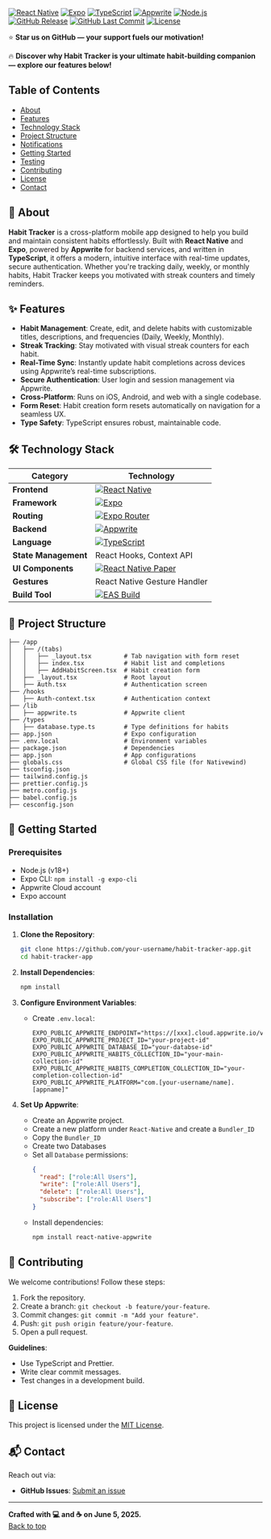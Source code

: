 <a name="top"></a>

[![React Native](https://img.shields.io/badge/React%20Native-0.79-61DAFB?logo=react)](https://reactnative.dev/)
[![Expo](https://img.shields.io/badge/Expo-SDK%2053-000020?logo=expo)](https://expo.dev/)
[![TypeScript](https://img.shields.io/badge/TypeScript-5.8-3178C6?logo=typescript)](https://www.typescriptlang.org/)
[![Appwrite](https://img.shields.io/badge/Appwrite-Cloud-FD366E?logo=appwrite)](https://appwrite.io/)
[![Node.js](https://img.shields.io/badge/Node.js-18-339933?logo=node.js)](https://nodejs.org/)
[![GitHub Release](https://img.shields.io/github/v/release/your-username/habit-tracker-app)](https://github.com/NeeradNandan/habit-tracker-app/releases)
[![GitHub Last Commit](https://img.shields.io/github/last-commit/your-username/habit-tracker-app)](https://github.com/NeeradNandan/habit-tracker-app/commits/main)
[![License](https://img.shields.io/badge/License-MIT-brightgreen)](https://opensource.org/licenses/MIT)

⭐ **Star us on GitHub — your support fuels our motivation!**

🔥 **Discover why Habit Tracker is your ultimate habit-building companion — explore our features below!**

## Table of Contents
- [About](#-about)
- [Features](#-features)
- [Technology Stack](#-technology-stack)
- [Project Structure](#-project-structure)
- [Notifications](#-notifications)
- [Getting Started](#-getting-started)
- [Testing](#-testing)
- [Contributing](#-contributing)
- [License](#-license)
- [Contact](#-contact)

## 🚀 About

**Habit Tracker** is a cross-platform mobile app designed to help you build and maintain consistent habits effortlessly. Built with **React Native** and **Expo**, powered by **Appwrite** for backend services, and written in **TypeScript**, it offers a modern, intuitive interface with real-time updates, secure authentication. Whether you're tracking daily, weekly, or monthly habits, Habit Tracker keeps you motivated with streak counters and timely reminders.

## ✨ Features

- **Habit Management**: Create, edit, and delete habits with customizable titles, descriptions, and frequencies (Daily, Weekly, Monthly).
- **Streak Tracking**: Stay motivated with visual streak counters for each habit.
- **Real-Time Sync**: Instantly update habit completions across devices using Appwrite’s real-time subscriptions.
- **Secure Authentication**: User login and session management via Appwrite.
- **Cross-Platform**: Runs on iOS, Android, and web with a single codebase.
- **Form Reset**: Habit creation form resets automatically on navigation for a seamless UX.
- **Type Safety**: TypeScript ensures robust, maintainable code.

## 🛠️ Technology Stack

| **Category**          | **Technology**                     |
|-----------------------|------------------------------------|
| **Frontend**          | [![React Native](https://img.shields.io/badge/React%20Native-61DAFB?logo=react)](https://reactnative.dev/) |
| **Framework**         | [![Expo](https://img.shields.io/badge/Expo-000020?logo=expo)](https://expo.dev/) |
| **Routing**           | [![Expo Router](https://img.shields.io/badge/Expo%20Router-000020?logo=expo)](https://docs.expo.dev/router/introduction/) |
| **Backend**           | [![Appwrite](https://img.shields.io/badge/Appwrite-FD366E?logo=appwrite)](https://appwrite.io/) |
| **Language**          | [![TypeScript](https://img.shields.io/badge/TypeScript-3178C6?logo=typescript)](https://www.typescriptlang.org/) |
| **State Management**  | React Hooks, Context API           |
| **UI Components**     | [![React Native Paper](https://img.shields.io/badge/React%20Native%20Paper-764ABC)](https://callstack.github.io/react-native-paper/) |
| **Gestures**          | React Native Gesture Handler       |
| **Build Tool**        | [![EAS Build](https://img.shields.io/badge/EAS%20Build-000020?logo=expo)](https://docs.expo.dev/build/introduction/) |

## 📂 Project Structure

```plaintext
├── /app
│   ├── /(tabs)
│   │   ├── _layout.tsx         # Tab navigation with form reset
│   │   ├── index.tsx           # Habit list and completions
│   │   ├── AddHabitScreen.tsx  # Habit creation form
│   ├── _layout.tsx             # Root layout
│   ├── Auth.tsx                # Authentication screen
├── /hooks
│   ├── Auth-context.tsx        # Authentication context
├── /lib
│   ├── appwrite.ts             # Appwrite client
├── /types
│   ├── database.type.ts        # Type definitions for habits
├── app.json                    # Expo configuration
├── .env.local                  # Environment variables
├── package.json                # Dependencies
├── app.json                    # App configurations
├── globals.css                 # Global CSS file (for Nativewind)
├── tsconfig.json
├── tailwind.config.js
├── prettier.config.js
├── metro.config.js
├── babel.config.js
├── cesconfig.json
```


## 🚀 Getting Started

### Prerequisites
- Node.js (v18+)
- Expo CLI: `npm install -g expo-cli`
- Appwrite Cloud account
- Expo account

### Installation

1. **Clone the Repository**:
   ```bash
   git clone https://github.com/your-username/habit-tracker-app.git
   cd habit-tracker-app
   ```

2. **Install Dependencies**:
   ```bash
   npm install
   ```

3. **Configure Environment Variables**:
    - Create `.env.local`:
      ```plaintext
      EXPO_PUBLIC_APPWRITE_ENDPOINT="https://[xxx].cloud.appwrite.io/v1"
      EXPO_PUBLIC_APPWRITE_PROJECT_ID="your-project-id"
      EXPO_PUBLIC_APPWRITE_DATABASE_ID="your-databse-id"
      EXPO_PUBLIC_APPWRITE_HABITS_COLLECTION_ID="your-main-collection-id"
      EXPO_PUBLIC_APPWRITE_HABITS_COMPLETION_COLLECTION_ID="your-completion-collection-id"
      EXPO_PUBLIC_APPWRITE_PLATFORM="com.[your-username/name].[appname]"
      ```

4. **Set Up Appwrite**:
    - Create an Appwrite project.
    - Create a new platform under `React-Native` and create a `Bundler_ID`
    - Copy the `Bundler_ID`
    - Create two Databases
    - Set all `Database` permissions:
      ```json
      {
        "read": ["role:All Users"],
        "write": ["role:All Users"],
        "delete": ["role:All Users"],
        "subscribe": ["role:All Users"]
      }
      ```
    - Install dependencies:
      ```bash
      npm install react-native-appwrite
      ```


## 🤝 Contributing

We welcome contributions! Follow these steps:
1. Fork the repository.
2. Create a branch: `git checkout -b feature/your-feature`.
3. Commit changes: `git commit -m "Add your feature"`.
4. Push: `git push origin feature/your-feature`.
5. Open a pull request.

**Guidelines**:
- Use TypeScript and Prettier.
- Write clear commit messages.
- Test changes in a development build.

## 📝 License

This project is licensed under the [MIT License](LICENSE).

## 📬 Contact

Reach out via:
- **GitHub Issues**: [Submit an issue](https://github.com/NeeradNandan/habit-tracker-app/issues)

---

**Crafted with 💻 and ☕ on June 5, 2025.**  
[Back to top](#top)